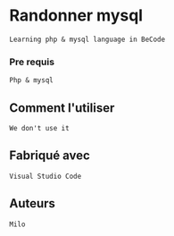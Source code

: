 # Randonner mysql
    Learning php & mysql language in BeCode
### Pre requis
    Php & mysql
## Comment l'utiliser
    We don't use it
## Fabriqué avec
    Visual Studio Code
## Auteurs
    Milo